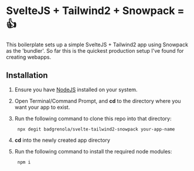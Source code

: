 # SvelteJS + Tailwind2 + Snowpack = 👍 

This boilerplate sets up a simple SvelteJS + Tailwind2 app using Snowpack as the 'bundler'. So far this is the quickest production setup I've found for creating webapps.

## Installation

1. Ensure you have [NodeJS](https://nodejs.org/en/download/) installed on your system.
2. Open Terminal/Command Prompt, and __cd__ to the directory where you want your app to exist.
3. Run the following command to clone this repo into that directory:

        npx degit badgrenola/svelte-tailwind2-snowpack your-app-name
4. __cd__ into the newly created app directory
5. Run the following command to install the required node modules:

        npm i

